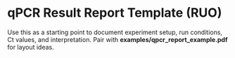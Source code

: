 ﻿# qPCR Result Report Template (RUO)

Use this as a starting point to document experiment setup, run conditions, Ct values,
and interpretation. Pair with **examples/qpcr_report_example.pdf** for layout ideas.
